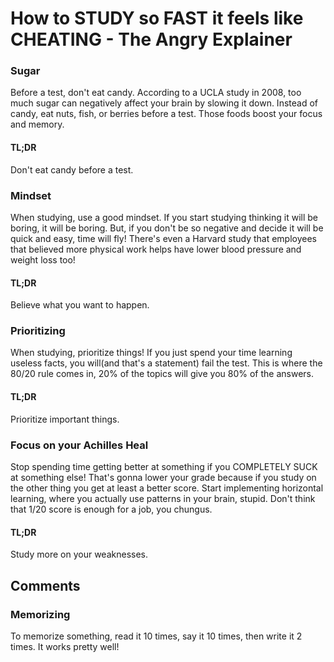 # How to STUDY so FAST it feels like CHEATING - The Angry Explainer

### Sugar

Before a test, don't eat candy. According to a UCLA study in 2008, too much sugar
can negatively affect your brain by slowing it down. Instead of candy, eat nuts,
fish, or berries before a test. Those foods boost your focus and memory.

#### TL;DR

Don't eat candy before a test.

### Mindset

When studying, use a good mindset. If you start studying thinking it will be
boring, it will be boring. But, if you don't be so negative and decide it will be
quick and easy, time will fly! There's even a Harvard study that employees that
believed more physical work helps have lower blood pressure and weight loss too!

#### TL;DR

Believe what you want to happen.

### Prioritizing

When studying, prioritize things! If you just spend your time learning useless
facts, you will(and that's a statement) fail the test. This is where the 80/20
rule comes in, 20% of the topics will give you 80% of the answers.

#### TL;DR

Prioritize important things.

### Focus on your Achilles Heal

Stop spending time getting better at something if you COMPLETELY SUCK at
something else! That's gonna lower your grade because if you study on the other
thing you get at least a better score. Start implementing horizontal learning,
where you actually use patterns in your brain, stupid.
Don't think that 1/20 score is enough for a job, you chungus.

#### TL;DR

Study more on your weaknesses.

## Comments

### Memorizing

To memorize something, read it 10 times, say it 10 times, then write it 2 times.
It works pretty well!
